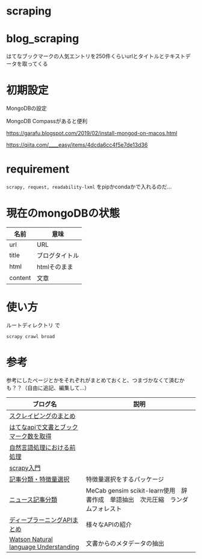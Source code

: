 # scraping
# blog_scraping

はてなブックマークの人気エントリを250件くらいurlとタイトルとテキストデータを取ってくる

# 初期設定
MongoDBの設定

MongoDB Compassがあると便利

https://garafu.blogspot.com/2019/02/install-mongod-on-macos.html

https://qiita.com/____easy/items/4dcda6cc4f5e7de13d36

# requirement

`scrapy, request, readability-lxml` をpipかcondaかで入れるのだ...

# 現在のmongoDBの状態
|名前| 意味|
|---|---|
| url | URL |
| title | ブログタイトル |
| html | htmlそのまま |
| content | 文章|

# 使い方
ルートディレクトリ で

`scrapy crawl broad`



# 参考

参考にしたページとかをそれぞれがまとめておくと、つまづかなくて済むかも？？（自由に追記、編集して...）

|ブログ名|説明|
|---|---|
|[スクレイピングのまとめ](https://vaaaaaanquish.hatenablog.com/entry/2017/06/25/202924)||
|[はてなapiで文書とブックマーク数を取得](https://note.nkmk.me/python-scrapy-hatena-bookmark-api/)||
|[自然言語処理における前処理](https://qiita.com/Hironsan/items/2466fe0f344115aff177)||
|[scrapy入門](https://sutaba-mac.site/scrapy-s2-settings-and-items/)||
|[記事分類・特徴量選択](https://qiita.com/Kensuke-Mitsuzawa/items/48785d502a569a1ff862#fn1)|特徴量選択をするパッケージ|
|[ニュース記事分類](https://qiita.com/satzz/items/69beb439ed440d459585)|MeCab gensim scikit-learn使用　辞書作成　単語抽出　次元圧縮　ランダムフォレスト|
|[ディープラーニングAPIまとめ](https://qiita.com/shngt/items/966799cc3f7c77a6fa17)|様々なAPIの紹介|
|[Watson Natural language Understanding](https://qiita.com/ishida330/items/419f1dde3cce615ae5fa)|文書からのメタデータの抽出|
